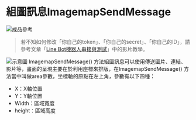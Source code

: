 # 組圖訊息ImagemapSendMessage
![成品參考](https://i.imgur.com/0IVjmsn.png)
> 若不知如何修改「你自己的token」、「你自己的secret」、「你自己的ID」，請參考文章「[Line Bot機器人串接與測試](/classification/lineBot/43)」中的影片教學。

![示意圖](https://i.imgur.com/M78UJpJ.png)
ImagemapSendMessage() 方法組圖訊息可以使用傳送圖片、連結、影片等，畫面的呈現主要在於利用座標來排版，在ImagemapSendMessage() 方法當中叫做area參數，坐標軸的原點在左上角，參數有以下四種：

* X：X軸位置
* Y：Y軸位置
* Width：區域寬度
* height：區域高度
